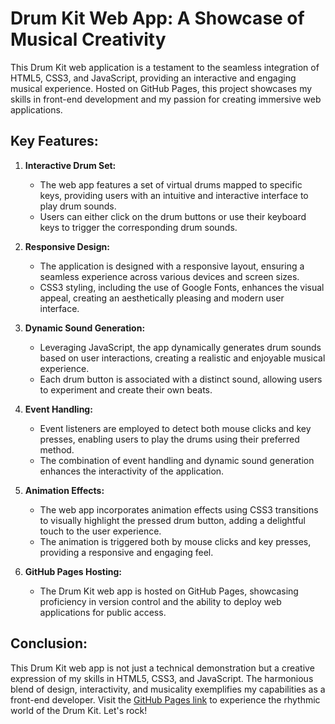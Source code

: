# Drum Kit Web App: A Showcase of Musical Creativity

This Drum Kit web application is a testament to the seamless integration of HTML5, CSS3, and JavaScript, providing an interactive and engaging musical experience. Hosted on GitHub Pages, this project showcases my skills in front-end development and my passion for creating immersive web applications.

## Key Features:

1. **Interactive Drum Set:**
   - The web app features a set of virtual drums mapped to specific keys, providing users with an intuitive and interactive interface to play drum sounds.
   - Users can either click on the drum buttons or use their keyboard keys to trigger the corresponding drum sounds.

2. **Responsive Design:**
   - The application is designed with a responsive layout, ensuring a seamless experience across various devices and screen sizes.
   - CSS3 styling, including the use of Google Fonts, enhances the visual appeal, creating an aesthetically pleasing and modern user interface.

3. **Dynamic Sound Generation:**
   - Leveraging JavaScript, the app dynamically generates drum sounds based on user interactions, creating a realistic and enjoyable musical experience.
   - Each drum button is associated with a distinct sound, allowing users to experiment and create their own beats.

4. **Event Handling:**
   - Event listeners are employed to detect both mouse clicks and key presses, enabling users to play the drums using their preferred method.
   - The combination of event handling and dynamic sound generation enhances the interactivity of the application.

5. **Animation Effects:**
   - The web app incorporates animation effects using CSS3 transitions to visually highlight the pressed drum button, adding a delightful touch to the user experience.
   - The animation is triggered both by mouse clicks and key presses, providing a responsive and engaging feel.

6. **GitHub Pages Hosting:**
   - The Drum Kit web app is hosted on GitHub Pages, showcasing proficiency in version control and the ability to deploy web applications for public access.

## Conclusion:
This Drum Kit web app is not just a technical demonstration but a creative expression of my skills in HTML5, CSS3, and JavaScript. The harmonious blend of design, interactivity, and musicality exemplifies my capabilities as a front-end developer. Visit the [GitHub Pages link](your-github-pages-link) to experience the rhythmic world of the Drum Kit. Let's rock!
